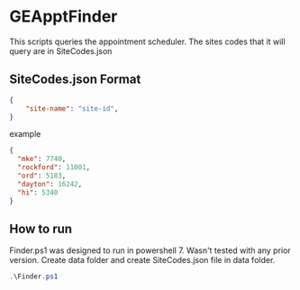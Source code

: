 # GEApptFinder

This scripts queries the appointment scheduler. The sites codes that it will query are in SiteCodes.json

## SiteCodes.json Format

```json
{
    "site-name": "site-id",
}
```

example
```json
{
  "mke": 7740,
  "rockford": 11001,
  "ord": 5183,
  "dayton": 16242,
  "hi": 5340
}
```

## How to run

Finder.ps1 was designed to run in powershell 7. Wasn't tested with any prior version. Create data folder and create SiteCodes.json file in data folder.

```powershell
.\Finder.ps1
```